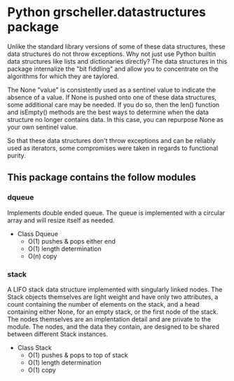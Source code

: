# Python grscheller.datastructures package

Unlike the standard library versions of some of these data structures,
these data structures do not throw exceptions. Why not just use Python
builtin data structures like lists and dictionaries directly? The data
structures in this package internalize the "bit fiddling" and allow you
to concentrate on the algorithms for which they are taylored.

The None "value" is consistently used as a sentinel value to indicate
the absence of a value. If None is pushed onto one of these data
structures, some additional care may be needed. If you do so, then the
len() function and isEmpty() methods are the best ways to determine when
the data structure no longer contains data. In this case, you can
repurpose None as your own sentinel value.

So that these data structures don't throw exceptions and can be reliably
used as iterators, some compromises were taken in regards to functional
purity.

## This package contains the follow modules

### dqueue
Implements double ended queue. The queue is implemented with a circular
array and will resize itself as needed.

* Class Dqueue
  * O(1) pushes & pops either end
  * O(1) length determination
  * O(n) copy

### stack
A LIFO stack data structure implemented with singularly linked
nodes. The Stack objects themselves are light weight and have only two
attributes, a count containing the number of elements on the stack, and
a head containing either None, for an empty stack, or the first node of
the stack. The nodes themselves are an implentation detail and are
private to the module. The nodes, and the data they contain, are
designed to be shared between different Stack instances.
          
* Class Stack
  * O(1) pushes & pops to top of stack
  * O(1) length determination
  * O(1) copy
